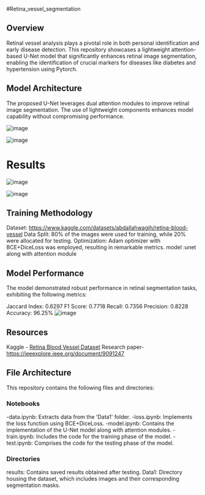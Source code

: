 #Retina_vessel_segmentation

## Overview

Retinal vessel analysis plays a pivotal role in both personal identification and early disease detection. 
This repository showcases a lightweight attention-based U-Net model that significantly enhances retinal image segmentation, enabling the identification of crucial markers for diseases like diabetes and hypertension using Pytorch.
## Model Architecture
The proposed U-Net leverages dual attention modules to improve retinal image segmentation. The use of lightweight components enhances model capability without compromising performance.


![image](https://github.com/Kaps61929/retina_vessel_segmentation/assets/115138974/f26de308-22fb-408c-b6c7-2d4f911e16f5)


![image](https://github.com/Kaps61929/retina_vessel_segmentation/assets/115138974/46fb96cb-4c15-47f0-8760-e1d6fa94a764)



# Results

![image](https://github.com/Kaps61929/retina_vessel_segmentation/assets/115138974/a57b05e8-ce43-43c5-bb24-f2805757a8c4)

![image](https://github.com/Kaps61929/retina_vessel_segmentation/assets/115138974/fb042d92-a304-47db-9a8e-102aaf9dee94)

  
## Training Methodology
Dataset: https://www.kaggle.com/datasets/abdallahwagih/retina-blood-vessel
Data Split: 80% of the images were used for training, while 20% were allocated for testing.
Optimization: Adam optimizer with BCE+DiceLoss was employed, resulting in remarkable metrics.
model :unet along with attention module
## Model Performance
The model demonstrated robust performance in retinal segmentation tasks, exhibiting the following metrics:

Jaccard Index: 0.6297
F1 Score: 0.7718
Recall: 0.7356
Precision: 0.8228
Accuracy: 96.25%
![image](https://github.com/Kaps61929/retina_vessel_segmentation/assets/115138974/0973cbd4-6a78-4314-bf6b-fc49003de376)

## Resources
Kaggle - [Retina Blood Vessel Dataset](https://www.kaggle.com/datasets/abdallahwagih/retina-blood-vessel)
Research paper-https://ieeexplore.ieee.org/document/9091247

## File Architecture
This repository contains the following files and directories:

### Notebooks
-data.ipynb: Extracts data from the 'Data1' folder.
-loss.ipynb: Implements the loss function using BCE+DiceLoss.
-model.ipynb: Contains the implementation of the U-Net model along with attention modules.
-train.ipynb: Includes the code for the training phase of the model.
-test.ipynb: Comprises the code for the testing phase of the model.
### Directories
results: Contains saved results obtained after testing.
Data1: Directory housing the dataset, which includes images and their corresponding segmentation masks.


